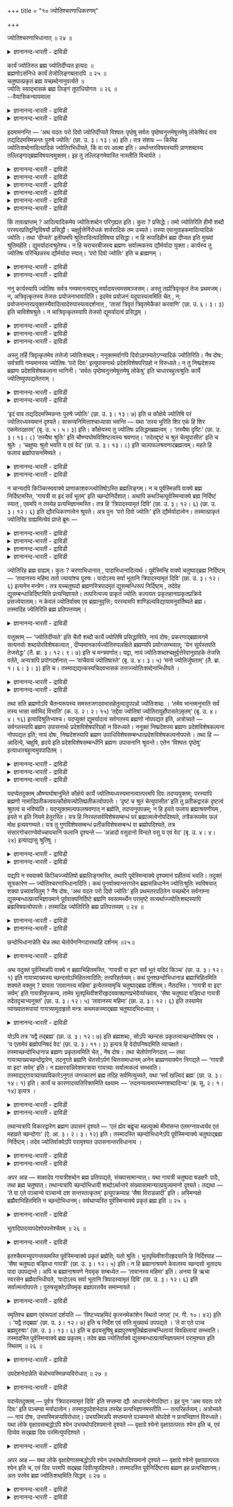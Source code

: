 +++
title = "१० ज्योतिश्चरणाधिकरणम्"

+++

ज्योतिश्चरणाभिधानात् ॥ २४ ॥  
<details><summary>ज्ञानानन्द-भारती - द्राविडी</summary>

ज्योदिच्चरणाबिदानात् ॥ २४ ॥
</details>

कार्यं ज्योतिरुत ब्रह्म ज्योतिर्दीप्यत इत्यदः ॥  
ब्रह्मणोऽसंनिधेः कार्यं तेजोलिङ्गबलादपि ॥ २५ ॥  
चतुष्पात्प्रकृतं ब्रह्म यच्छब्देनानुवर्त्यते ॥  
ज्योतिः स्याद्भासकं ब्रह्म लिङ्गं तूपाधियोगतः ॥ २६ ॥  
--वैयासिकन्यायमाला

<details><summary>ज्ञानानन्द-भारती - द्राविडी</summary>

"ज्योदिस् पिरगासिक्किऱदु" ऎऩ्ऱ अदु कार्यमाऩ (उण्डाऩ सादारणमाऩ) ज्योदिसा
(वॆळिच्चमा)? अल्लदु पिरह्ममा? पिरह्मम् समीबत्तिल् सॊल्लप्पडाद तिऩालुम्,
तेजस्सिऩ् अडैयाळम् काट्टप्पट्टिरुक्कुम् पलत्तिऩालुम् कार्यमाऩदुदाऩ्।
</details>

<details><summary>ज्ञानानन्द-भारती - द्राविडी</summary>

ऎदु ऎऩ्ऱ सप्तत्तिऩाल् (मुऩ् पिरस्तावित्तिरुक्कुम्) नाऩ्गु पादङ्गळुळ्ळ
पिरह्मम् इङ्गेयुम् सॊल्लप् पडुवदाग तॊडर्न्दु वरप्पट्टिरुक्किऱदु।
पिरह्मम् (ऎल्ला वऱ्ऱैयुम्) पिरगासप्पडुत्तित् तॆरियप् पडुत्तुवदाल्
ज्योदिस् आगुम्। अडैयाळमो उबादियिऩ् सम्बन्दत् तिऩाल् (पिरह्मत्तिल्
पॊरुन्दुम्)।
</details>

इदमामनन्ति — ‘अथ यदतः परो दिवो ज्योतिर्दीप्यते विश्वतः पृष्ठेषु सर्वतः
पृष्ठेष्वनुत्तमेषूत्तमेषु लोकेष्विदं वाव तद्यदिदमस्मिन्नन्तः पुरुषे
ज्योतिः’ (छा. उ. ३। १३। ७) इति। तत्र संशयः — किमिह
ज्योतिःशब्देनादित्यादिकं ज्योतिरभिधीयते, किं वा पर आत्मा इति।
अर्थान्तरविषयस्यापि प्राणशब्दस्य तल्लिङ्गाद्ब्रह्मविषयत्वमुक्तम्। इह तु
तल्लिङ्गमेवास्ति नास्तीति विचार्यते ।

<details><summary>ज्ञानानन्द-भारती - द्राविडी</summary>

(सान्दोक्यत्तिल् ३-वदु अत्यायत्तिल् कायत्री वित्यैक्कुप् पिऱगु
त्युलोगत्तिऱ्कुम् अप्पालुळ्ळ ज्योदिस्सै जाडराक्ऩियिल् उबासऩम् विदिक्कप्
पट्टुळ्ळदु।
</details>

<details><summary>ज्ञानानन्द-भारती - द्राविडी</summary>

'अथ यदतः परो दिवो ज्योतिर्दीप्यते ऎऩ्ऱु। अदु इन्द अदिगरणत्तिऱ्कु विषयम्।
</details>

<details><summary>ज्ञानानन्द-भारती - द्राविडी</summary>

इङ्गु कुऱिप्पिडप्पट्टुळ्ळ ज्योदिस्, आदित्यऩ् मुदलाऩ कार्यमाऩ पिरगासमा
अल्लदु परमात्मावा ऎऩ्ऱु सन्देहम्।
</details>

<details><summary>ज्ञानानन्द-भारती - द्राविडी</summary>

पिरह्मत्तैप्पऱ्ऱि समीबत्तिल् सॊल्लाद तिऩालुम् ज्योदिस् ऎऩ्ऱ पदम् इरुळैप्
पोक्कुम् सूर्यऩ् मुदलाऩ पिरगासत्तैच् चॊल्वदाग उलगिल् पिरसित्ति
इरुप्पदालुम् पिरह्ममल्लाद जाडराक्ऩि युडऩ् ऒऩ्ऱागच् चॊल्लियिरुप्पदालुम्
कण्णाल् पार्प्पदऱ्कु उदविसॆय्युम् कार्यमाऩ सूरियऩ् मुदलाऩ ज्योदिस्सूदाऩ्
ऎऩ्ऱु पूर्वबक्षम्।
</details>

<details><summary>ज्ञानानन्द-भारती - द्राविडी</summary>

नाऩ्गु पादङ्गळुळ्ळ, पिरह्मत्तै मुऩ्ऩाल् सॊल्लियिरुप्पदालुम्,
ऎल्लावऱ्ऱैयुम् पिरगासप् पडुत्तुम् पिरह्मत्तिऱ्कुम् ज्योदिस् ऎऩ्ऱ
पिरसित्ति उबनिषत्तिल् इरुप्पदालुम्, उबासऩत्तिऱ्काग जाडराक्ऩियै
पिरदीगमागच् चॊल्लियिरुप्पदालुम् इङ्गु ज्योदिस् पिरह्मम्दाऩ् ऎऩ्ऱु
सित्तान्दम्)।
</details>

<details><summary>ज्ञानानन्द-भारती - द्राविडी</summary>

'पिऱगु इन्द त्युलोगत्तिऱ्कु मेलाऩदाय् ऎल्ला पिराणिगळुक्कुम् मेले, ऎल्ला
उलगङ्गळुक्कुम् मेले, ऎदऱ्कु मेल् सिऱन्ददु किडैयादो, ऎदुवे मिगवुम्
मेलाऩदो, अन्द लोगङ्गळिल् ऎन्द ज्योदिस् पिरगासिक्किऱदो अदु इन्द पुरुषऩिल्
(सरीरत्तिल्) उळ्ळे ऎन्द ज्योदिस् इरुक्किऱदो, इदुवेदाऩ्' (सान्।३-१३-७)
ऎऩ्ऱु इदै सॊल्गिऱार्गळ्। अदिल्, इङ्गे 'ज्योदिस्' ऎऩ्ऱ सप्तत्तिऩाल्
आदित्यऩ् मुदलाऩ ज्योदिस् सॊल्लप्पडुगिऱदा अल्लदु परमात्मावा ऎऩ्ऱु
सन्देहम्। वेऱु अर्त्तत्तै विषयमायुळ्ळ सप्तत्तिऱ्कुक्कूड ‘अदऩ् लिङ्ग
मिरुप्पदाल्' पिरह्मत्तै विषयमायुडैय तऩ्मै उण्डॆऩ्ऱु मुऩ् सॊल्लप्पट्टदु।
इङ्गे अदऩ् लिङ्गमे इरुक्किऱदा इल्लैया ऎऩ्ऱु विसारिक्कप् पडुगिऱदु।
</details>

किं तावत्प्राप्तम् ? आदित्यादिकमेव ज्योतिःशब्देन परिगृह्यत इति। कुतः ?
प्रसिद्धेः। तमो ज्योतिरिति हीमौ शब्दौ परस्परप्रतिद्वन्द्विविषयौ
प्रसिद्धौ। चक्षुर्वृत्तेर्निरोधकं शार्वरादिकं तम उच्यते। तस्या
एवानुग्राहकमादित्यादिकं ज्योतिः। तथा ‘दीप्यते’ इतीयमपि
श्रुतिरादित्यादिविषया प्रसिद्धा। न हि रूपादिहीनं ब्रह्म दीप्यत इति
मुख्यां श्रुतिमर्हति। द्युमर्यादत्वश्रुतेश्च। न हि चराचरबीजस्य
ब्रह्मणः सर्वात्मकस्य द्यौर्मर्यादा युक्ता। कार्यस्य तु ज्योतिषः
परिच्छिन्नस्य द्यौर्मर्यादा स्यात्। ‘परो दिवो ज्योतिः’ इति च ब्राह्मणम्
।

<details><summary>ज्ञानानन्द-भारती - द्राविडी</summary>

पूर्वबक्षम्: ऎदु नियायम्? ज्योदिस् सप्तत्तिऩाल् आदित्यऩ् मुदलियदु ताऩ्
किरहिक्कप्पडुगिऱदु। एऩ्? पिरसित्ति इरुप्पदिऩाल्। तमस् (इरुट्टु),
ज्योदिस् (वॆळिच्चम्) ऎऩ्ऱ इन्द इरण्डु सप्तङ्गळुम् ऒऩ्ऱुक्कॊऩ्ऱु
ऎदिरिडैया युळ्ळदै विषयमायुळ्ळवै ऎऩ्ऱु पिरसित्तम्। कण्णिऩुडैय विरुत्तियै
(पार्वैयै) तडै सॆय्वदाय् इरवु मुदलियदिल् एऱ्पडुवदु तमस् ऎऩ्ऱु
सॊल्लप्पडुगिऱदु। अदऱ्के (कण्णिऩ् विरुत्तिक्के) अऩुगूलमायिरुक्कुम्
आदित्यऩ् मुदलियदु 'ज्योदिस्' ‘पिरगासिक्किऱदु' ऎऩ्ऱ इन्द सुरुदियुम्
अप्पडिये आदित्यऩ् मुदलियदै विषयमाय् उळ्ळदागप् पिरसित्तम्। रूबम्
मुदलियदऱ्ऱ पिरह्ममो 'पिरगासिक्किऱदु' ऎऩ्ऱ सॊल्लिऩ् मुक्कियमाऩ पॊरुळाग
आगादु।
</details>

<details><summary>ज्ञानानन्द-भारती - द्राविडी</summary>

त्युलोगत्तै ऎल्लैयाय् सॊल्लियिरुप् पदिऩालुम्। असैयुम् पॊरुळ्,
असैयाप्पॊरुळ् ऎल्लावऱ्ऱिऱ्कुम् कारणमायुम् ऎल्ला स्वरूबमागवुम् इरुक्किऱ
पिरह्मत्तिऱ्कु त्युलोगम् ऎल्लै ऎऩ्बदु पॊरुन्दादु अल्लवा? कार्यमाय्
(उण्डाऩदाय्) अळविऱ्कुळ्बट्टदायुळ्ळ ज्योदिस्सिऱ्को त्युलोगम् ऎल्लैयाग
इरुक्कलाम्। 'त्युलोगत्तिऱ्कु मेल् उळ्ळ ज्योदिस्' ऎऩ्ऱु पिराह्मणम्
इरुक्किऱदु।
</details>

ननु कार्यस्यापि ज्योतिषः सर्वत्र गम्यमानत्वाद्द्यु
मर्यादावत्त्वमसमञ्जसम्। अस्तु तर्ह्यत्रिवृत्कृतं तेजः प्रथमजम्। न,
अत्रिवृत्कृतस्य तेजसः प्रयोजनाभावादिति। इदमेव प्रयोजनं यदुपास्यत्वमिति
चेत् , न; प्रयोजनान्तरप्रयुक्तस्यैवादित्यादेरुपास्यत्वदर्शनात् , ‘तासां
त्रिवृतं त्रिवृतमेकैकां करवाणि’ (छा. उ. ६। ३। ३) इति चाविशेषश्रुतेः।
न चात्रिवृत्कृतस्यापि तेजसो द्युमर्यादत्वं प्रसिद्धम् ।

<details><summary>ज्ञानानन्द-भारती - द्राविडी</summary>

'कार्यमाऩ ज्योदिस्सिऱ्कुम् कूड ऎङ्गेयुम् अऱियप्पडुम् तऩ्मैयिरुप्पदाल्
त्युलोगत्तै ऎल्लैयायुळ्ळ तऩ्मै पॊरुन्दादे ऎऩ्ऱाल्, अप्पडियाऩाल् मूऩ्ऱाग
सॆय्यप्पडाद (पञ्जीगरणम् सॆय्यप्पडाद पूद तऩ्मात्तिरैयागिय) मुदलिल् उण्डाऩ
तेज्साग इरुक्कट्टुम्' ऎऩ्ऱाल्, सरियल्ल मूऩ्ऱागच् चॆय्यप्पडाद तेजुसुक्कु
पिरयोजऩम् इल्लाददिऩाल्।
</details>

<details><summary>ज्ञानानन्द-भारती - द्राविडी</summary>

उबासिक्कप्पडुम् तऩ्मै ऎऩ्बदु ऎदुवो अदुवे पिरयोजऩम् ऎऩ्ऱाल्, सरियल्ल,
वेऱु पिरयोजऩत्तै युत्तेसित्तु सॊल्लप्पट्टिरुक्कुम् आदित्यऩ्
मुदलाऩदऱ्कुत्ताऩ् उबासिक्कप्पडुम् तऩ्मै काणुवदाल् 'अवैगळुक्कुळ् ऒव्वॊऩ्
ऱैयुम् मूऩ्ऱु मूऩ्ऱागच् चॆय्वेऩ्' (सान्। ६-३-३) ऎऩ्ऱु वित्तियासमिल्लामल्
सॊल्लियिरुप्पदाल् (मूऩ्ऱाग सॆय्यप्पडाद तेजस्से किडैयादु)।
</details>

<details><summary>ज्ञानानन्द-भारती - द्राविडी</summary>

मेलुम्, मूऩ्ऱागच् चॆय्यप्पडाद तेजस् सिऱ्कुम् त्युलोगत्तै ऎल्लैयायुडैय
तऩ्मै पिरसित्त मिल्लै।
</details>

अस्तु तर्हि त्रिवृत्कृतमेव तत्तेजो ज्योतिःशब्दम्। ननूक्तमर्वागपि
दिवोऽवगम्यतेऽग्न्यादिकं ज्योतिरिति। नैष दोषः; सर्वत्रापि गम्यमानस्य
ज्योतिषः ‘परो दिवः’ इत्युपासनार्थः प्रदेशविशेषपरिग्रहो न विरुध्यते। न
तु निष्प्रदेशस्य ब्रह्मणः प्रदेशविशेषकल्पना भागिनी। ‘सर्वतः
पृष्ठेष्वनुत्तमेषूत्तमेषु लोकेषु’ इति चाधारबहुत्वश्रुतिः कार्ये
ज्योतिष्युपपद्यतेतराम् ।

<details><summary>ज्ञानानन्द-भारती - द्राविडी</summary>

अप्पडियाऩाल्, मूऩ्ऱाग सॆय्यप्पट्ट अन्द तेजसे 'ज्योदिस्' ऎऩ्ऱ
सप्तत्तिऩाल् सॊल्लप् पट्टदाग इरुक्कट्टुमे? त्युलोगत्तिऱ्कु कीऴेयुम्
अक्ऩि मुदलाऩ ज्योदिस् अऱियप्पडुगिऱदॆऩ्ऱु सॊल्लप्पट्टदेयॆऩ्ऱाल्, इदु
तोषमिल्लै। ऎङ्गेयुम् अऱियप्पडुम् ज्योदिसिऱ्कु 'त्युलोगत्तिऱ्कु
मेलेयुळ्ळ’ ़ ऎऩ्ऱु उबासऩैयिऩ् पॊरुट्टु कुऱिप्पिट्ट इडत्तै
ऎडुत्तुक्कॊळ्वदु विरोदमागादु। इडमे सॊल्लक्कूडाद पिरह्मत्तिऱ्को
कुऱिप्पिट्ट इडत्तैक् कल्बिप्पदु युक्तमागादु।
</details>

<details><summary>ज्ञानानन्द-भारती - द्राविडी</summary>

'ऎल्ला उलगङ्गळुक्कुम्मेले, ऎदऱ्कुमेल् ऎऩ्बदु किडैयादो, ऎदुवे मिगवुम्
मेलाऩदो, अन्द उलगङ्गळिल्' ऎऩ्ऱु आदारङ्गळिऩ् पऩ्मैयैच् चॊल्लुम् सुरुदि
कार्यज्योदिस्सिल्दाऩ् नऩ्गु पॊरुन्दुम्।
</details>

‘इदं वाव तद्यदिदमस्मिन्नन्तः पुरुषे ज्योतिः’ (छा. उ. ३। १३। ७) इति च
कौक्षेये ज्योतिषि परं ज्योतिरध्यस्यमानं दृश्यते।
सारूप्यनिमित्ताश्चाध्यासा भवन्ति — यथा ‘तस्य भूरिति शिर एकं हि शिर
एकमेतदक्षरम्’ (बृ. उ. ५। ५। ३) इति। कौक्षेयस्य तु ज्योतिषः
प्रसिद्धमब्रह्मत्वम् । ‘तस्यैषा दृष्टिः’ (छा. उ. ३। १३। ८) ‘तस्यैषा
श्रुतिः’ इति चौष्ण्यघोषविशिष्टत्वस्य श्रवणात्। ‘तदेतद्दृष्टं च श्रुतं
चेत्युपासीत’ इति च श्रुतेः । ‘चक्षुष्यः श्रुतो भवति य एवं वेद’ (छा. उ.
३। १३। ८) इति चाल्पफलश्रवणादब्रह्मत्वम्। महते हि फलाय
ब्रह्मोपासनमिष्यते ।

<details><summary>ज्ञानानन्द-भारती - द्राविडी</summary>

'इन्द पुरुषऩिल् उळ्ळे इन्द ज्योदिस् ऎदुवो, इदुदाऩ् अदु' (सान्। ३-१३-७)
ऎऩ्ऱु वयिऱ्ऱिलिरुक्कुम् ज्योत्स्सिल् मेलाऩ ज्योदिस् अत्यासम्
सॆय्यप्पडुवदागक् काण्गिऱदु। अत्यासङ् गळ् ऎऩ्बवैगळो ऒरेमादिरि रूबमुळ्ळ
तऩ्मैयै निमित्तमाग उळ्ळवै, ‘अवरुक्कु पू ऎऩ्बदु सिरस्; सिरस् ऒऩ्ऱुदाऩ्;
इन्द अक्षरमुम् ऒऩ्ऱु' ऎऩ्बदु पोल; वयिऱ्ऱिलुळ्ळ ज्योदिसिऱ्को
पिरह्मत्तऩ्मै इल्लैयॆऩ्बदु पिरसित्तम्, 'अदऱ्कु इदु पार्क्कप् पडुवदु इदु
केट्कप्पडुवदु' ऎऩ्ऱु उष्णत्तऩ्मै सप्तम् इवैगळुडऩ् कूडिऩदाग
सॊल्लप्पडुवदाल् 'अन्द इदु पार्क्कप्पट्टदु, केट्कप्पट्टदु ऎऩ्ऱु
उबासिक्कवुम्' ऎऩ्ऱु सुरुदि इरुप्पदिऩालुम्।
</details>

<details><summary>ज्ञानानन्द-भारती - द्राविडी</summary>

‘ऎवऩ् इव्विदम् अऱिगिऱाऩो अवऩ् कण्णुक्कु हिदमायुम् (अऴगुळ्ळवऩायुम्)
केट्कप् पट्टवऩागवुम् (कीर्त्तियुळ्ळवऩायुम्) आगिऱाऩ्' ऎऩ्ऱु अल्बमाऩ पलऩ्
सॊल्लप्पट्टु इरुप्पदिऩालुम् (ज्योदिस्सुक्कु) पिरह्मत्तऩ्मैयिल्लै पॆरिदाऩ
पलऩुक्काग अल्लवा पिरह्मत्तिऩ् उबासऩम् वेण्डप्पडुगिऱदु?
</details>

न चान्यदपि किञ्चित्स्ववाक्ये प्राणाकाशवज्ज्योतिषोऽस्ति ब्रह्मलिङ्गम्। न
च पूर्वस्मिन्नपि वाक्ये ब्रह्म निर्दिष्टमस्ति, ‘गायत्री वा इदं सर्वं
भूतम्’ इति च्छन्दोनिर्देशात्। अथापि कथञ्चित्पूर्वस्मिन्वाक्ये ब्रह्म
निर्दिष्टं स्यात् , एवमपि न तस्येह प्रत्यभिज्ञानमस्ति। तत्र हि
‘त्रिपादस्यामृतं दिवि’ (छा. उ. ३। १२। ६) (छा. उ. ३। १२। ६) इति
द्यौरधिकरणत्वेन श्रूयते। अत्र पुनः ‘परो दिवो ज्योतिः’ इति
द्यौर्मर्यादात्वेन। तस्मात्प्राकृतं ज्योतिरिह ग्राह्यमित्येवं प्राप्ते
ब्रूमः —

<details><summary>ज्ञानानन्द-भारती - द्राविडी</summary>

पिराणऩुक्कुम्, आगासत्तिऱ्कुम् इरुप्पदुबोल, (ज्योदिस्सुक्कु) तऩ्
वाक्कियत्तिल् वेऱु ऎव्विद पिरह्म लिङ्गमुम् इल्लै।
</details>

<details><summary>ज्ञानानन्द-भारती - द्राविडी</summary>

मुन्दिऩ वाक्कियत्तिलुम्गूड 'उण्डायिरुप्पदु इदु ऎल्लाम् कायत्रीये' ऎऩ्ऱु
सन्दस्सै कुऱिप्पिडुवदाल्, पिरह्मम् कुऱिप्पिडप्पडविल्लै।
</details>

<details><summary>ज्ञानानन्द-भारती - द्राविडी</summary>

अप्पडिये मुन्दिऩ वाक्कियत्तिल् ऎप्पडियावदु पिरह्मम् कुऱिप्पिडप्पट्टदु
ऎऩ्ऱु वैत्तुक् कॊण्डालुम्, अदऩ् पिरत्यबिक्ञै (अदुदाऩ् इदु ऎऩ्ऱु
ञाबगप्पडुत्तुम्बडि) इङ्गे इल्लै। अङ्गेयो इवरुडैय मूऩ्ऱु पादम् अमिरुदमाग
त्युलोगत्तिल्' ऎऩ्ऱु त्युलोगम् अदिगरणमाग (इरुक्कुमिडमाग)
सॊल्लप्पडुगिऱदु; इङ्गेयो 'त्युलोगत्तिऱ्कुम् मेल् ज्योदिस्' ऎऩ्ऱु
त्युलोगम् ऎल्लैयाग (सॊल्लप् पडुगिऱदु)।
</details>

<details><summary>ज्ञानानन्द-भारती - द्राविडी</summary>

आगैयाल् सादारणमायुळ्ळ ज्योदिस् इङ्गे किरहिक्कप्पडवेण्डियदु, ऎऩ्ऱु।
</details>

ज्योतिरिह ब्रह्म ग्राह्यम्। कुतः ? चरणाभिधानात् , पादाभिधानादित्यर्थः।
पूर्वस्मिन्हि वाक्ये चतुष्पाद्ब्रह्म निर्दिष्टम् — ‘तावानस्य महिमा ततो
ज्यायांश्च पूरुषः। पादोऽस्य सर्वा भूतानि त्रिपादस्यामृतं दिवि’ (छा. उ.
३। १२। ६) इत्यनेन मन्त्रेण। तत्र यच्चतुष्पदो ब्रह्मणस्त्रिपादमृतं
द्युसम्बन्धिरूपं निर्दिष्टम् , तदेवेह द्युसम्बन्धान्निर्दिष्टमिति
प्रत्यभिज्ञायते। तत्परित्यज्य प्राकृतं ज्योतिः कल्पयतः
प्रकृतहानाप्रकृतप्रक्रिये प्रसज्येयाताम्। न केवलं ज्योतिर्वाक्य एव
ब्रह्मानुवृत्तिः; परस्यामपि शाण्डिल्यविद्यायामनुवर्तिष्यते ब्रह्म।
तस्मादिह ज्येतिरिति ब्रह्म प्रतिपत्तव्यम् ।

<details><summary>ज्ञानानन्द-भारती - द्राविडी</summary>

सित्तान्दम्: इव्विदम् वरुम्बोदु सॊल्गिऱोम्; इङ्गे ज्योदिस् पिरह्मम्
ऎऩ्ऱु किरहिक्कप्पड वेण्डुम्। एऩ्? 'सरणम् सॊल्लियिरुप्पदाल्', काल्
सॊल्लियिरुप्पदाल् ऎऩ्ऱु अर्त्तम् मुन्दिऩ वाक्यत्तिल्, नाऩ्गु
पादङ्गळैयुडैय पिरह्ममल्लवा कुऱिप्पिडप् पट्टिरुक्किऱदु? 'इवरुक्कु अव्वळवु
महिमै; अदै विडवुम् पॆरिदु पुरुषऩ् ऎल्ला पूदङ्गळुम् इवरुडैय काल्बागम्;
इवरुडैय मुक्काल् पागम् अमिरुदमाय् त्युलोगत्तिल्' ऎऩ्ऱ इन्द
मन्दिरत्तिऩाल्, अङ्गे नाऩ्गु पादमुळ्ळ पिरह्मत्तिऩ् मुक्कालाग अमिरुदमाग
त्युलोग सम्बन्दप्पट्ट रूबमाग ऎदु सॊल्लप् पट्टदो, अदुवेदाऩ् इङ्गे त्युलोग
सम्बन्दत्ति ऩाल्, सॊल्लप्पडुगिऱदॆऩ्ऱु पिरत्यबिक्ञै (ञाबगम्) वरुगिऱदु।
अदै विट्टुविट्टु सादारणमाऩ ज्योदिस् ऎऩ्ऱु कल्बिक्किऱवऩुक्कु पिरगिरुदत्तै
विडुवदु पिरगिरुदमिल्लाददै ऎडुत्तुक्कॊळ्वदु ऎऩ्ऱ तोषङ्गळ् एऱ्पडुम्।
पिरह्मत्तिऩ् तॊडर्बु ज्योदिस् वाक्कियत्तिल् मात्तिरम् ऎऩ्बदु इल्लै;
मेलुळ्ळ साण्डिल्यवित्यैयिलुम् कूड पिरह्मम् तॊडर्न्दु वरुगिऱदु। आगैयाल्
इङ्गे ज्योदिस् ऎऩ्बदु पिरह्मम् ऎऩ्ऱु अऱिय वेण्डुम्।
</details>

यत्तूक्तम् — ‘ज्योतिर्दीप्यते’ इति चैतौ शब्दौ कार्ये ज्योतिषि
प्रसिद्धाविति, नायं दोषः; प्रकरणाद्ब्रह्मावगमे सत्यनयोः
शब्दयोरविशेषकत्वात् , दीप्यमानकार्यज्योतिरुपलक्षिते ब्रह्मण्यपि
प्रयोगसम्भवात्; ‘येन सूर्यस्तपति तेजसेद्धः’ (तै. ब्रा. ३। १२। ९। ७)
इति च मन्त्रवर्णात्। यद्वा, नायं
ज्योतिःशब्दश्चक्षुर्वृत्तेरेवानुग्राहके तेजसि वर्तते, अन्यत्रापि
प्रयोगदर्शनात् — ‘वाचैवायं ज्योतिषास्ते’ (बृ. उ. ४। ३। ५) ‘मनो
ज्योतिर्जुषताम्’ (तै. ब्रा. १। ६। ३। ३) इति च।
तस्माद्यद्यत्कस्यचिदवभासकं तत्तज्ज्योतिःशब्देनाभिधीयते ।

<details><summary>ज्ञानानन्द-भारती - द्राविडी</summary>

ज्योदिस्, पिरगासिक्किऱदु ऎऩ्ऱ इरण्डु सप्तङ्गळुम् कार्यमाऩ (उण्डाऩ)
ज्योदिसिल् पिरसित्तम् ऎऩ्ऱु ऎदु सॊल्लप्पट्टदो; इदु तोष मिल्लै।
पिरगरणत्तिलिरुन्दु पिरह्मम् अऱियप्पडुम् पोदु इन्द इरण्डु सप्तङ्गळुक्कुम्
पिरह्मत्तैक् काट्टिलुम् वेऱाय्क्काट्टुम् तऩ्मै इल्लाददाल्। पिरगासिक्किऱ
कार्य ज्योदिसिऩाल् काट्टप्पडुम् पिरह्मत्तिल् कूड पिरयोगम् सम्बविप्पदाल्
'ऎन्द तेजसिऩाल् पिरगासिक्कप्पट्टु सूर्यऩ तबिक्किऱारो' अन्दप् पॆरियवरै
वेदमऱियादवऩ् तॆरिन्दु कॊळ्ळमाट्टाऩ् (तैत्तिरीय पिराह्मणम् ३-१२-९-७)
ऎऩ्ऱु मन्दिर वर्णत्तिऩालुम्।
</details>

<details><summary>ज्ञानानन्द-भारती - द्राविडी</summary>

अल्लदु, इन्द ज्योदिस् सप्तम् कण्णि ऩुडैय पार्वैक्कु उदवि सॆय्युम्
तेजसिल्दाऩ् इरुक्किऱदु ऎऩ्बदु इल्लै। वेऱु इडत्तिलुम् पिरयोगम् काणुवदाल्
‘इवऩ् वाक्कागिय ज्योदिसिऩालेये इरुक्किऱाऩ्' (पिरुहत् ४-३-५), (नॆय्यै)
साप्पिडुगिऱवर्गळुक्कु मऩस् ज्योदिस्' (तैत्तिरीय पिराह्मणम् १-६-३-३)
ऎऩ्ऱुम्, आगैयाल्, ऎदु ऎदु ऎदैयावदु तॆरियुम्बडि सॆय्गिऱदो, अदु अदु
ज्योदिस् ऎऩ्ऱ सप्तत्तिऩाल् सॊल्लप्पडुगिऱदु।
</details>

तथा सति ब्रह्मणोऽपि चैतन्यरूपस्य समस्तजगदवभासहेतुत्वादुपपन्नो
ज्योतिःशब्दः । ‘तमेव भान्तमनुभाति सर्वं तस्य भासा सर्वमिदं विभाति’ (क.
उ. २। २। १५) ‘तद्देवा ज्योतिषां ज्योतिरायुर्होपासतेऽमृतम्’ (बृ. उ. ४।
४। १६) इत्यादिश्रुतिभ्यश्च। यदप्युक्तं द्युमर्यादत्वं सर्वगतस्य
ब्रह्मणो नोपपद्यत इति, अत्रोच्यते — सर्वगतस्यापि ब्रह्मण उपासनार्थः
प्रदेशविशेषपरिग्रहो न विरुध्यते। ननूक्तं निष्प्रदेशस्य ब्रह्मणः
प्रदेशविशेषकल्पना नोपपद्यत इति; नायं दोषः, निष्प्रदेशस्यापि ब्रह्मण
उपाधिविशेषसम्बन्धात्प्रदेशविशेषकल्पनोपपत्तेः। तथा हि — आदित्ये,
चक्षुषि, हृदये इति प्रदेशविशेषसम्बन्धीनि ब्रह्मणः उपासनानि श्रूयन्ते।
एतेन ‘विश्वतः पृष्ठेषु’ इत्याधारबहुत्वमुपपादितम् ।

<details><summary>ज्ञानानन्द-भारती - द्राविडी</summary>

अप्पडियिरुप्पदाल् सैदऩ्य स्वरूबमायुळ्ळ पिरह्मत्तिऱ्कुम्, समस्तमाऩ
जगत्तुम् विळङ्गु वदऱ्कुक् कारणमायिरुक्कुम् तऩ्मैयिऩाल्, ज्योदिस् सप्तम्
पॊरुन्दुम्। 'पिरगासिक्किऱ अदै अऩुसरित्ते ऎल्लाम् पिरगासिक्किऱदु; अदऩ्
पिरगासत्तिऩाल् इदु ऎल्लाम् पिरगासिक्किऱदु' (कौषीदगि २-५-१५),
'ज्योदिस्कळुक्कु ऎल्लाम् ज्योदिसाय्, आयुसाय्, अमिरुदमायिरुक्कुम् अदै
तेवर्गळ् उबासिक्किऱार्गळ्' (पिरुहत् ४-४-१६) ऎऩ्बदु मुदलाऩ
सुरुदिगळिलिरुन्दुम्।
</details>

<details><summary>ज्ञानानन्द-भारती - द्राविडी</summary>

ऎङ्गुमुळ्ळ पिरह्मत्तिऱ्कु त्युलोगत्तै ऎल्लैयाय् उडैय तऩ्मै पॊरुन्दादु
ऎऩ्ऱु ऎदु सॊल्लप्पट्टदो, अदिल् सॊल्गिऱोम्; ऎङ्गुमुळ्ळ पिरह्मत्तिऱ्कुम्
उबासऩैक्काग कुऱिप्पिट्ट इडत्तै ऎडुत्तुक्कॊळ्वदु विरोदप्पडादु।
</details>

<details><summary>ज्ञानानन्द-भारती - द्राविडी</summary>

इडमेयिल्लाद पिरह्मत्तिऱ्कु कुऱिप्पिट्ट इडत्तैक् कल्बिप्पदु पॊरुन्दादु
ऎऩ्ऱु सॊल्लप्पट्ट तेयॆऩ्ऱाल्, इदु तोषमिल्लै। इडमेयिल्लाद
पिरह्मत्तिऱ्कुम् कुऱिप्पिट्ट उबादियिऩ् सम्बन्दत् तिऩाल् कुऱिप्पिट्ट इडम्
कल्बिप्पदु पॊरुन्दु माऩदिऩाल्, अप्पडिये आदित्यऩिल्, कण्णिल्,
ह्रुदयत्तिल् ऎऩ्ऱु पिरह्मत्तिऱ्कु कुऱिप्पिट्ट इडम् सम्बन्दप्पट्ट
उबासऩङ्गळ् सॊल्लप् पट्टिरुक्किऩ् ऱऩ। इदऩाल् ‘ऎल्लावऱ्ऱिऱ्कुम् मेले
उळ्ळवैगळिल्’ ऎऩ्ऱु आदार विषयमायुळ्ळ पऩ्मै विळक्कप्पट्टु विट्टदु।
</details>

यदप्येतदुक्तम् औष्ण्यघोषानुमिते कौक्षेये कार्ये
ज्योतिष्यध्यस्यमानत्वात्परमपि दिवः तदप्ययुक्तम्; परस्यापि ब्रह्मणो
नामादिप्रतीकत्ववत्कौक्षेयज्योतिष्प्रतीकत्वोपपत्तेः। ‘दृष्टं च श्रुतं
चेत्युपासीत’ इति तु प्रतीकद्वारकं दृष्टत्वं श्रुतत्वं च भविष्यति।
यदप्युक्तमल्पफलश्रवणात् न ब्रह्मेति, तदप्यनुपपन्नम्; न हि इयते फलाय
ब्रह्माश्रयणीयम् , इयते न इति नियमे हेतुरस्ति। यत्र हि
निरस्तसर्वविशेषसम्बन्धं परं ब्रह्मात्मत्वेनोपदिश्यते, तत्रैकरूपमेव फलं
मोक्ष इत्यवगम्यते। यत्र तु गुणविशेषसम्बन्धं प्रतीकविशेषसम्बन्धं वा
ब्रह्मोपदिश्यते, तत्र संसारगोचराण्येवोच्चावचानि फलानि दृश्यन्ते —
‘अन्नादो वसुदानो विन्दते वसु य एवं वेद’ (बृ. उ. ४। ४। २४) इत्याद्यासु
श्रुतिषु ।

<details><summary>ज्ञानानन्द-भारती - द्राविडी</summary>

उष्णत्तिऩालुम्, सप्तत्तिऩालुम् ऊहिक् कप्पडुम् वयिऱ्ऱिलुळ्ळ उण्डागुम्
ज्योदिसिल् (जाडराक्ऩियिल्) अत्यासम् सॆय्यप्पडुवदाल् त्युलोगत्तिऱ्कु
अप्पालुळ्ळदुम् कार्य ज्योदिस्ताऩ् ऎऩ्ऱुम् ऎन्द इदु सॊल्लप्पट्टदो,
अदुवुम् युक्तमिल्लै; परबिरह्मत्तिऱ्कुक्कूड नामम् मुदलियदु
पिरदीगमायिरुप्पदुबोल, वयिऱ्ऱिलुळ्ळ ज्योदिसैयुम् पिरदीगमायुडैय तऩ्मै
पॊरुन्दुमाऩदिऩाल्, 'पार्क्कप् पट्टदु ऎऩ्ऱुम् केट्कप्पट्टदु ऎऩ्ऱुम्
उबासिक्कवुम्’ ऎऩ्बदो पिरदीगत्तिऩ् मूलमाग पार्क्कप्पडुम् तऩ्मैयुम्
केट्कप्पडुम् तऩ्मैयुम् एऱ्पडुम्।
</details>

<details><summary>ज्ञानानन्द-भारती - द्राविडी</summary>

अल्बमाऩ पलऩ् सॊल्लिरुप्पदाल् पिरह्मम् इल्लै ऎऩ्बदु ऎदुवो, अदुवुम्
पॊरुन्दादु। इव्वळवु पलऩुक्कागत्ताऩ् पिरह्मम् आसिरयिक्कप् पडवेण्डुम्,
इव्वळवुक्कु इल्लै, ऎऩ्ऱु नियमऩम् सॆय्यक्कारणम् इल्लै। ऎङ्गे सगल विसे ष
सम्बन्दमुम् विलगिऩ परबिरह्मम् आत्मावाग उबदेसिक्कप्पडुगिऱदो, अङ्गे ऒरे
रूबमागवे उळ्ळ मोक्षम् पलऩ् ऎऩ्ऱु अऱियप्पडुगिऱदु। ऎङ्गे कुऱिप् पिट्ट
कुणत्तुडऩ् सम्बन्दमुळ्ळदागवो कुऱिप्पिट्ट पिरदीगत्तिऩ् सम्बन्दमुळ्ळदागवो
पिरह्मम् उबदेसिक् कप्पडुगिऱदो, अङ्गे संसारत्तिऱ्कु उळ्बट्टदाग मेल् कीऴ्
उळ्ळदाऩ पलऩ्गळ् काण्गिऩ्ऱऩ। ‘ऎवऩ् इव्विदम् अऱिगिऩ्ऱाऩो अवऩ् अऩ्ऩम्
साप्पिडुगिऱ वऩागवुम्, तऩत्तै ताऩम् सॆय्गिऱवऩागवुम्, तऩत्तै अडैगिऱाऩ्'
(पिरुहत् ४-४-२४) ऎऩ्बदु मुदलाऩ सुरुदिगळिल्।
</details>

यद्यपि न स्ववाक्ये किञ्चिज्ज्योतिषो ब्रह्मलिङ्गमस्ति, तथापि
पूर्वस्मिन्वाक्ये दृश्यमानं ग्रहीतव्यं भवति। तदुक्तं सूत्रकारेण —
ज्योतिश्चरणाभिधानादिति। कथं पुनर्वाक्यान्तरगतेन ब्रह्मसन्निधानेन
ज्योतिःश्रुतिः स्वविषयात् शक्या प्रच्यावयितुम् ? नैष दोषः, ‘अथ यदतः परो
दिवो ज्योतिः’ इति प्रथमतरपठितेन यच्छब्देन सर्वनाम्ना
द्युसम्बन्धात्प्रत्यभिज्ञायमाने पूर्ववाक्यनिर्दिष्टे ब्रह्मणि
स्वसामर्थ्येन परामृष्टे सत्यर्थाज्ज्योतिःशब्दस्यापि
ब्रह्मविषयत्वोपपत्तेः। तस्मादिह ज्योतिरिति ब्रह्म प्रतिपत्तव्यम् ॥ २४ ॥

<details><summary>ज्ञानानन्द-भारती - द्राविडी</summary>

तऩ्ऩुडैय वाक्कियत्तिल् ज्योदिस् ऎऩ्बदऱ्कु पिरह्म लिङ्गम्
इल्लैयॆऩ्ऱालुम्, अप्पडियुम् मुऩ् वाक्कियत्तिल् काणप्पडुवदु
ऎडुत्तुक्कॊळ्ळ वेण्डिय तायिरुक्किऱदु। अदु सूत्तिरगारराल् ‘ज्योदिस्,
सरणम् सॊल्लियिरुप्पदाल्' ऎऩ्ऱु सॊल्लप्पट्टिरुक्किऱदु।
</details>

<details><summary>ज्ञानानन्द-भारती - द्राविडी</summary>

वेऱु वाक्कियत्तिलुळ्ळ पिरह्मत्तिऩ् समीबमॆऩ्बदिऩाल्, ज्योदिस् ऎऩ्ऱ सुरुदि
तऩ् विषयत्तिलिरुन्दु नऴुवि मऱ्ऱदै विलगुम्बडिच् चॆय्वदु ऎप्पडि? इदु
तोषमिल्लै। ‘ऎदु इन्द त्युलोगत्तिऱ्कु मेलाऩदायुळ्ळ ज्योदिस्' ऎऩ्ऱु मुदल्
मुदलाग सॊल्लप्पट्टिरुक्कुम्। 'ऎदु' ऎऩ्ऱुळ्ळ सर्वनामाविऩाल् त्युलोग
सम्बन्दमिरुप्पदाल् ञाबगप्पडुत्तप्पट्ट मुऩ् वाक्कियत्तिल् कुऱिप्पिट्ट
पिरह्ममाऩदु तऩ् सामर्त्तियत्तिऩाले कुऱिप्पिडप्पट्ट पॊऴुदु, तात्पर्यमाग,
ज्योदिस् सप्तत्तिऱ्कुम् पिरह्मत्तै विषयमायुडैय तऩ्मै पॊरुन्दुमाऩदिऩाल्।
आगैयाल् इङ्गे ज्योदिस् ऎऩ्बदु पिरह्मम् ऎऩ्ऱु अऱियवेण्डुम्।
</details>

छन्दोभिधानान्नेति चेन्न तथा चेतोर्पणनिगदात्तथाहि दर्शनम् ॥२५॥  
<details><summary>ज्ञानानन्द-भारती - द्राविडी</summary>

सन्दोबिदानान्नेदि सेन्न तदा सेदोर्बणनिगदात्तदाहि तर्सनम् ॥ २५ ॥
</details>

अथ यदुक्तं पूर्वस्मिन्नपि वाक्ये न ब्रह्माभिहितमस्ति, ‘गायत्री वा इदꣳ
सर्वं भूतं यदिदं किञ्च’ (छा. उ. ३। १२। १) इति गायत्र्याख्यस्य
च्छन्दसोऽभिहितत्वादिति; तत्परिहर्तव्यम्। कथं पुनश्छन्दोभिधानान्न
ब्रह्माभिहितमिति शक्यते वक्तुम् ? यावता ‘तावानस्य महिमा’ इत्येतस्यामृचि
चतुष्पाद्ब्रह्म दर्शितम्। नैतदस्ति। ‘गायत्री वा इदꣳ सर्वम्’ इति
गायत्रीमुपक्रम्य, तामेव भूतपृथिवीशरीरहृदयवाक्प्राणप्रभेदैर्व्याख्याय,
‘सैषा चतुष्पदा षड्विधा गायत्री तदेतदृचाभ्यनूक्तं’ (छा. उ. ३। १२। ५)
‘तावानस्य महिमा’ (छा. उ. ३। १२। ६) इति तस्यामेव व्याख्यातरूपायां
गायत्र्यामुदाहृतो मन्त्रः कथमकस्माद्ब्रह्म चतुष्पादभिदध्यात् ।

<details><summary>ज्ञानानन्द-भारती - द्राविडी</summary>

पूर्वबक्षम्: मुन्दिऩ वाक्यत्तिलुम् पिरह्मम् सॊल्लप्पडविल्लै। ‘इदु
ऎदॆल्लामो इन्द उण्डाऩ ऎल्लाम् कायत्रीये' (सान्। ३-१२-१) ऎऩ्ऱु कायत्री
ऎऩ्ऱ पॆयरुडैय सन्दस् सॊल्लप्पट्टि रुप्पदाल् ऎऩ्ऱु ऎदु सॊल्लप्पट्टदो, अदु
परिहरिक्कप्पडवेण्डुम्? 'अव्वळवु इदऩ् महिमै'ऎऩ्ऱुळ्ळ इन्द रिक्किल् नाऩ्गु
पादमुळ्ळ पिरह्मम् काणप्पट्टिरुक्कैयिल्, सन्दस् सॊल्लि यिरुप्पदाल्
पिरह्मम् सॊल्लप्पडविल्लै ऎऩ्ऱु ऎप्पडिच्चॊल्लमुडियुम् ऎऩ्ऱाल्,
इव्विदमिल्लै ‘इदु ऎल्लाम् कायत्रीये' ऎऩ्ऱु आरम्बित्तु अदैये पूदम्
पिरुदिवी सरीरम् ह्रुदयम् वाक्कु पिराणऩ् ऎऩ्ऱ पिरिवुगळाग ऎडुत्तुच्
चॊल्लिविट्टु ‘अन्द इन्द कायत्री नाऩ्गु पादमुळ्ळदु, आऱु विदमायुळ्ळदु।
अन्द इन्द विषयम् रिक्किऩाल् सॊल्लप्पट्टिरुक्किऱदु। इदऩ् महिमै अव्वळवु'
(सान्। ३-१२-५, ६) ऎऩ्ऱु विवरिक्कप्पट्ट स्वरूबत्तैयडैय अन्द कायत्री
विषयमागवे सॊल्लप्पडुम् मन्दिरम् तिडीरॆऩ्ऱु नाऩ्गु पादमुळ्ळ पिरह्मत्तै
ऎप्पडि सॊल्लुम्?
</details>

योऽपि तत्र ‘यद्वै तद्ब्रह्म’ (छा. उ. ३। १२। ७) इति ब्रह्मशब्दः, सोऽपि
च्छन्दसः प्रकृतत्वाच्छन्दोविषय एव । ‘य एतामेवं ब्रह्मोपनिषदं वेद’ (छा.
उ. ३। ११। ३) इत्यत्र हि वेदोपनिषदमिति व्याचक्षते।
तस्माच्छन्दोभिधानान्न ब्रह्मणः प्रकृतत्वमिति चेत् , नैष दोषः। तथा
चेतोर्पणनिगदात् — तथा गायत्र्याख्यच्छन्दोद्वारेण, तदनुगते ब्रह्मणि
चेतसोऽर्पणं चित्तसमाधानम् अनेन ब्राह्मणवाक्येन निगद्यते — ‘गायत्री वा
इदꣳ सर्वम्’ इति। न ह्यक्षरसन्निवेशमात्राया गायत्र्याः सर्वात्मकत्वं
सम्भवति। तस्माद्यद्गायत्र्याख्यविकारेऽनुगतं जगत्कारणं ब्रह्म तदिह
सर्वमित्युच्यते, यथा ‘सर्वं खल्विदं ब्रह्म’ (छा. उ. ३। १४। १) इति।
कार्यं च कारणादव्यतिरिक्तमिति वक्ष्यामः — ‘तदनन्यत्वमारम्भणशब्दादिभ्यः’
(ब्र. सू. २। १। १४) इत्यत्र ।

<details><summary>ज्ञानानन्द-भारती - द्राविडी</summary>

अङ्गे ‘ऎदुवो अदु पिरह्मम्' (सान् ३-१२-७) ऎऩ्ऱु ऎन्द पिरह्म सप्तम्
इरुक्किऱदो अदुवुम्, सन्दस् पिरगिरुदमायिरुप्पदाल् सन्दसैये विषयमायुळ्ळदु
ताऩ्। 'ऎवऩ् इन्द पिरह्मोब निषत्तै इव्विदम् अऱिगिऱाऩो' (सान् ३-११-३) ऎऩ्ऱ
इडत्तिल् वेदरहस्यमाऩ मदुवित्तैयै अऱिगिऱाऩो ऎऩ्ऱु सॊल्गिऱार्गळल्लवा?
(पिरह्मबदत्तिऱ्कु वेदम् ऎऩ्ऱु पॊरुळ् कूऱियिरुप्पदाल् कायत्री सन्दस्सै
प्रह्मबदम् कुऱिक्कुम् ऎऩ्ऱु करुत्तु) आगैयाल् सन्दस् सॊल्लप्
पट्टिरुप्पदाल्, पिरह्मत्तिऱ्कु पिरगिरुदत्तऩ्मै यिल्लै।
</details>

<details><summary>ज्ञानानन्द-भारती - द्राविडी</summary>

सित्तान्दम्: ऎऩ्ऱाल् इदु तोषमिल्लै। ‘अव्विदम् मऩसै वैक्कुम्बडि
सॊल्लियिरुप्पदाल्’ अव्विदम्, कायत्री ऎऩ्ऱ पॆयरुडैय सन्दस् मूलमाग अदिल्
सेर्न्दिरुक्कुम् पिरह्मत्तिल् मऩसिऩ् अर्प्पणम्, मऩसै नऩ्गु वैप्पदु, इन्द
प्राह्मण वाक्यत्तिऩाल् 'इदु ऎल्लाम् कायत्रीये' ऎऩ्ऱु
सॊल्लप्पट्टिरुक्किऱदु। अक्षरङ्गळिऩ् सेर्क्कैयाग मात्तिरमुळ्ळ कायत्रीक्कु
ऎल्लामाग विरुक्कुम् तऩ्मै सम्बविक्कादल्लवा? आगैयाल्, कायत्री ऎऩ्ऱ
विगारत्तिल् कूडवेयिरुक्कुम् जगत् कारणमाऩ पिरह्मम् ऎदुवो, अदु इङ्गे
'ऎल्लाम्' ऎऩ्ऱु सॊल्लप्पडुगिऱदु। ‘इदु ऎल्लामे पिरह्मम्दाऩे' (सान्।
३-१४-१) ऎऩ्बदुबोल। कार्यमो कारणत्तिलिरुन्दु वेऱुबट्ट तिल्लै ऎऩ्ऱु
'अदऱ्कु वेऱुबडात् तऩ्मै आरम्बण सप्तम् मुदलाऩवैगळाल्' (सूत्रम् २-१-१४)
ऎऩ्ऱविडत्तिल् सॊल्लप्पोगिऱोम्।
</details>

तथान्यत्रापि विकारद्वारेण ब्रह्मण उपासनं दृश्यते — ‘एतं ह्येव बह्वृचा
महत्युक्थे मीमांसन्त एतमग्नावध्वर्यव एतं महाव्रते च्छन्दोगाः’ (ऐ. आ. ३।
२। ३। १२) इति। तस्मादस्ति च्छन्दोभिधानेऽपि पूर्वस्मिन्वाक्ये
चतुष्पाद्ब्रह्म निर्दिष्टम्। तदेव ज्योतिर्वाक्येऽपि परामृश्यत
उपासनान्तरविधानाय ।

<details><summary>ज्ञानानन्द-भारती - द्राविडी</summary>

अप्पडिये वेऱु इडङ्गळिलुम् विगारम् मूलमाग पिरह्मत्तिऩ् उबासऩै काण्गिऱदु।
'इवरैये पह्व्रुसर्गळ् (रिक्वेदिगळ्) पॆरिय उक्तत्तिल् उबासिक्किऱार्गळ्;
इवरै अक्ऩियिल् अत्वर्युक्कळ् (यजुर्वेदिगळ्); इवरै महा विरदत्तिल्
सन्दोगर्गळ् (सामवेदिगळ्)' ऎऩ्ऱु।
</details>

<details><summary>ज्ञानानन्द-भारती - द्राविडी</summary>

आगैयाल् सन्दस् सॊल्लप्पट्टिरुन्द पोदिलुम् मुन्दिऩ वाक्कियत्तिल् नाऩ्गु
पादमुळ्ळ पिरह्मम् कुऱिप्पिडप्पट्टिरुक्किऱदु। ज्योदिस् वाक्यत्तिलुम्गूड
अदुवेदाऩ्, वेऱु उबासऩैयै विदिप्पदऱ्काग तिरुम्बक्कण्डिरुक्किऱदु।
</details>

अपर आह — साक्षादेव गायत्रीशब्देन ब्रह्म प्रतिपाद्यते, संख्यासामान्यात्।
यथा गायत्री चतुष्पदा षडक्षरैः पादैः, तथा ब्रह्म चतुष्पात्। तथान्यत्रापि
च्छन्दोभिधायी शब्दोऽर्थान्तरे संख्यासामान्यात्प्रयुज्यमानो दृश्यते।
तद्यथा — ‘ते वा एते पञ्चान्ये पञ्चान्ये दश सन्तस्तत्कृतम्’
इत्युपक्रम्याह ‘सैषा विराडन्नादी’ इति। अस्मिन्पक्षे ब्रह्मैवाभिहितमिति
न च्छन्दोभिधानम्। सर्वथाप्यस्ति पूर्वस्मिन्वाक्ये प्रकृतं ब्रह्म इति ॥
२५ ॥

<details><summary>ज्ञानानन्द-भारती - द्राविडी</summary>

वेऱॊरुवर् सॊल्गिऱार्। कायत्री सप्तत्तिऩाल् नेरागवे पिरह्मम्
पिरदिबादिक्कप्पडुगिऱदु, ऎण्णिक्कै समाऩमायिरुप्पदाल्। ऎव्विदम् कायत्री
आऱु अक्षरङ्गळ् कॊण्ड पादङ्गळिऩाल् नाऩ्गु पादमुळ्ळदो, अप्पडिये पिरह्ममुम्
नाऩ्गु पादमुळ्ळदु। अप्पडिये वेऱु इडत्तिलुम् सन्दसैच् चॊल्लुम् सप्तम्
ऎण्णिक्कै समाऩमायिरुप्पदाल् वेऱु अर्त्कत्तिल् पिरयोगम् सॆय्यप्पडुवदाग
काणप्पडुगिऱदु। अदु ऎप्पडियॆऩ्ऱाल्' 'अन्द इन्द ऐन्दुवेऱु, ऐन्दु वेऱु आग
पत्तु आगिऩ्ऱऩ। अदु किरुदम्' ऎऩ्ऱु आरम्बित्तु 'अन्द इदु विराट् अऩ्ऩम्
साप्पिडुवदु' ऎऩ्ऱु सॊल्गिऱदु। इन्द पक्षत्तिल् पिरह्ममे सॊल्लप्पट्टदाग
आगिऱदिऩाल् सन्दसै सॊल्वदु इल्लै। ऎप्पडियुम् मुऩ् वाक्कियत्तिल् पिरह्मम्
पिरगिरुदमायिरुक्किऱदु।
</details>

भूतादिपादव्यपदेशोपपत्तेश्चैवम् ॥ २६ ॥  
<details><summary>ज्ञानानन्द-भारती - द्राविडी</summary>

पूदादिबादव्यदेसोबबत्तेच्चैवम् ॥ २६ ॥
</details>

इतश्चैवमभ्युपगन्तव्यमस्ति पूर्वस्मिन्वाक्ये प्रकृतं ब्रह्मेति; यतो
श्रुतिः। भूतपृथिवीशरीरहृदयानि हि निर्दिश्याह — ‘सैषा चतुष्पदा षड्विधा
गायत्री’ (छा. उ. ३। १२। ५) इति। न हि ब्रह्मानाश्रयणे केवलस्य च्छन्दसो
भूतादयः पादा उपपद्यन्ते। अपि च ब्रह्मानाश्रयणे नेयमृक् सम्बध्येत —
‘तावानस्य महिमा’ इति। अनया हि ऋचा स्वरसेन ब्रह्मैवाभिधीयते, ‘पादोऽस्य
सर्वा भूतानि त्रिपादस्यामृतं दिवि’ (छा. उ. ३। १२। ६) इति
सर्वात्मत्वोपपत्तेः। पुरुषसूक्तेऽपीयमृक् ब्रह्मपरतयैव समाम्नायते ।

<details><summary>ज्ञानानन्द-भारती - द्राविडी</summary>

मुन्दिऩ वाक्कियत्तिल् पिरगिरुदमायिरुप्पदु पिरह्मम् ऎऩ्ऱु इदिऩालेयुम्
इव्विदम् ऒप्पुक्कॊळ्ळ वेण्डुम्, ऎदिऩाल् पूदम् मुदलियवैगळै पादङ्गळाग
कुऱिप्पिडुगिऱदो ‘अन्द इन्द कायत्री नाऩ्गु पादङ्गळुडैयदु आऱु
विदमागयुळ्ळदु' ऎऩ्ऱु पूदम्, पिरुदिवी, सरीरम्, ह्रुदयम् इवैगळै
कुऱिप्पिट्टल्लवा सॊल्लुगिऱदु? पिरह्मत्तै ऎडुत्तुक्कॊळ्ळाद पक्षत्तिल्
वॆऱुम् सन्दसिऱ्कु पूदम् मुदलियवै पादङ्गळ् ऎऩ्बदु पॊरुन्दादल्लवा! मेलुम्।
पिरह्मत्तै ऎडुत्तुक्कॊळ्ळादबोऩाल् इदऱ्कु अव्वळवु (महिमै)' ऎऩ्ऱ इन्द रिक्
ऒट्टादु। इन्द रुक्किऩाल् स्वरसमाग पिरह्ममेयल्लवा सॊल्लप्पडुगिऱदु, 'ऎल्ला
पूदङ्गळुम् इवरुक्कु ऒरु काल् पादम्; इवरुडैय अमिरुदमाऩ मुक्काल् पादम्
त्युलोगत्तिल्' ऎऩ्ऱु ऎल्लावऱ्ऱिऱ्कुम् आत्मावा यिरुक्कुम् तऩ्मै
पॊरुन्दुमादलाल्, पुरुषसूक् कत्तिलुम्गूड इन्द रिक् पिरह्म परमागवे सॊल्लप्
पडुगिऱदु।
</details>

स्मृतिश्च ब्रह्मण एवंरूपतां दर्शयति — ‘विष्टभ्याहमिदं कृत्स्नमेकांशेन
स्थितो जगत्’ (भ. गी. १०। ४२) इति । ‘यद्वै तद्ब्रह्म’ (छा. उ. ३। १२।
७) इति च निर्देश एवं सति मुख्यार्थ उपपद्यते । ‘ते वा एते पञ्च
ब्रह्मपुरुषाः’ (छा. उ. ३। १३। ६) इति च हृदयसुषिषु
ब्रह्मपुरुषश्रुतिर्ब्रह्मसम्बन्धितायां विवक्षितायां सम्भवति। तस्मादस्ति
पूर्वस्मिन्वाक्ये ब्रह्म प्रकृतम्। तदेव ब्रह्म ज्योतिर्वाक्ये
द्युसम्बन्धात्प्रत्यभिज्ञायमानं परामृश्यत इति स्थितम् ॥ २६ ॥

<details><summary>ज्ञानानन्द-भारती - द्राविडी</summary>

इन्द उलगम् पूरावैयुम् ऎऩ्ऩुडैय ऒरु अंसत्तिऩाल्
ताङ्गिक्कॊण्डिरुक्किऱेऩ्' (कीलुऴ् १०-४२) ऎऩ्ऱु स्मिरुदियुम् पिरह्मत्तिऩ्
इव्विदत् तऩ्मैयै काट्टुगिऱदु। इप्पडियिरुन्दाल् ताऩ् ‘ऎदुवो अदु पिरह्मम्'
(सान् ३-१२-७) ऎऩ्ऱु कुऱिप्पिडुवदुम् मुक्कियमाऩ अर्त्तमुळ्ळदाग
पॊरुन्दुम्। 'ऐन्दु पिरह्म पुरुषर्गळ्' (सान् ३-१३-६) ह्रुदयत्वारङ्गळिल्
पिरह्म पुरुषर्गळ् ऎऩ्ऱ सुरुदियुम् पिरह्मत्तै सम्बन्दित्तु ऎऩ्ऱु सॊल्ल
उत्तेसमाऩाल् ताऩ् सम्बविक्कुम्। आगैयाल् मुन्दिऩ वाक्कियत्तिल् पिरह्मम्
पिरगिरुदमागवे इरुक्किऱदु। अन्द पिरह्ममे ताऩ् ज्योदिस् वाक्कियत्तिल्
त्युलोग सम्बन्दत्तिऩाल् ञाबगप्पडुत्तप्पडुवदाय् तिरुम्बक्कुऱिक्कप्पट्टि
रुक्किऱदु ऎऩ्ऱु निलैक्किऱदु।
</details>

उपदेशभेदान्नेति चेन्नोभयस्मिन्नप्यविरोधात् ॥ २७ ॥  
<details><summary>ज्ञानानन्द-भारती - द्राविडी</summary>

उबदेसबेदान्नेदि सेन्नोबयस्मिन्नप्यविरोदात् ॥ २७ ॥
</details>

यदप्येतदुक्तम् — पूर्वत्र ‘त्रिपादस्यामृतं दिवि’ इति सप्तम्या द्यौः
आधारत्वेनोपदिष्टा। इह पुनः ‘अथ यदतः परो दिवः’ इति पञ्चम्या
मर्यादात्वेन। तस्मादुपदेशभेदान्न तस्येह प्रत्यभिज्ञानमस्तीति —
तत्परिहर्तव्यम्। अत्रोच्यते — नायं दोषः, उभयस्मिन्नप्यविरोधात्।
उभयस्मिन्नपि सप्तम्यन्ते पञ्चम्यन्ते चोपदेशे न प्रत्यभिज्ञानं
विरुध्यते। यथा लोके वृक्षाग्रसम्बद्धोऽपि श्येन उभयथोपदिश्यमानो दृश्यते
— वृक्षाग्रे श्येनो वृक्षाग्रात्परतः श्येन इति च, एवं दिव्येव सद्ब्रह्म
दिवः परमित्युपदिश्यते ।

<details><summary>ज्ञानानन्द-भारती - द्राविडी</summary>

'इदऩुडैय अमिरुदमाऩ मुक्काल् त्युलोगत्तिल्' ऎऩ्ऱु मुऩ्ऩाल् एऴाम्
वेऱ्ऱुमैयाल् त्युलोगम् आदारमाग उबदेसिक्कप्पट्टिरुक्किऱदु; पिऩ्ऩाल् 'ऎदु
इन्द त्युलोगत्तिलिरुन्दु मेलो' ऎऩ्ऱु ऐन्दाम् वेऱ्ऱुमैयाल् ऎल्लैयाग
(उबदेसिक्कप् पट्टिरुक्किऱदु); आगैयाल् उबदेसत्तिल् पेदमिरुप् पादाल्
अदऱ्कु (पिरह्मत्तिऱ्कु) इङ्गु पिरत्यबिक्ञै (ञाबगम् वरुवदु) इल्लै; ऎऩ्ऱु
ऎन्द इदु मुऩ्ऩाल् सॊल्लप्पट्टदो, अदु परिहरिक्क वेण्डियदुण्डु। अदिल्
सॊल्गिऱोम्: इदु तोषमिल्लै, 'इरण्डिलुम् कूड विरोमिल्लाद तिऩाल्'
इरण्डिलुम् कूड, उबदेसम् एऴाम् वेऱ्ऱुमैयै कडैसियिल् उळ्ळदायिरुन्दालुम्
ऐन्दाम् वेऱ्ऱुमैयै कडैसियिल् उळ्ळदायिरुन्दालुम्, ञाबगम् वरुवदु
विरोदप्पडविल्लै, उलगत्तिल् मरत्तिऩ् नुणियिल् सम्बन्दप्पट्टिरुन्दालुम्
परुन्दु 'मरत्तिऩ् नुणियिल् परुन्दु' ऎऩ्ऱुम् 'मरत्तिऩ् नुणियिलिरुन्दु
अप्पाल् परुन्दु' ऎऩ्ऱुम् इरण्डु विदमागवुम् सॊल्लप्पडुवदु काणप्पडुवदुबोल।
इव्विदम् त्युलोगत्तिलुळ्ळ पिरह्ममे त्युलोगत्ति लिरुन्दुमेल् ऎऩ्ऱु
उबदेसिक्कप्पडुगिऱदु।
</details>

अपर आह — यथा लोके वृक्षाग्रेणासम्बद्धोऽपि श्येन उभयथोपदिश्यमानो दृश्यते
— वृक्षाग्रे श्येनो वृक्षाग्रात्परतः श्येन इति च, एवं दिवः परमपि
सद्ब्रह्म दिवीत्युपदिश्यते। तस्मादस्ति पूर्वनिर्दिष्टस्य ब्रह्मण इह
प्रत्यभिज्ञानम्। अतः परमेव ब्रह्म ज्योतिःशब्दमिति सिद्धम् ॥ २७ ॥

<details><summary>ज्ञानानन्द-भारती - द्राविडी</summary>

वेऱॊरुवर् सॊल्गिऱार्- उलगत्तिल्, मरत्तिऩ् नुणियुडऩ्
सम्बन्दप्पडामलिरुक्कुम् परुन्दुम् 'मरत्तु नुणियिल् परुन्दु’,
मरत्तुनुणिक्कु अप्पाल् परुन्दु, ऎऩ्ऱु इरण्डु विदमाय् उबदेसिक्कप्पडुवदु
काणप्पडुगिऱदु ऎऩ्ऱु, इप्पडियाऩालुम् त्युलोगत्ऱ्कु अप्पालुळ्ळ पिरह्ममे
त्युलोगत्तिल् ऎऩ्ऱु उबदेसिक्कप्पडुगिऱदु। आगैयाल् मुऩ्ऩाल् कुऱिप्पिट्ट
पिह्मत्तिऱ्कु इङ्गे ञाबगम् वरुवदु इरुक्किऱदु।
</details>

<details><summary>ज्ञानानन्द-भारती - द्राविडी</summary>

आगैयाल् ज्योदिस् सप्तत्तिऩाल् सॊल्लप् पडुवदु परबिरह्मम्दाऩ् ऎऩ्बदु
सित्तम्।
</details>

